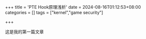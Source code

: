 +++
title = 'PTE Hook原理浅析'
date = 2024-08-16T01:12:53+08:00
categories = []
tags = ["kernel","game security"]

+++

这是我的第一篇文章

